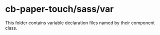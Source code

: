 # cb-paper-touch/sass/var

This folder contains variable declaration files named by their component class.
